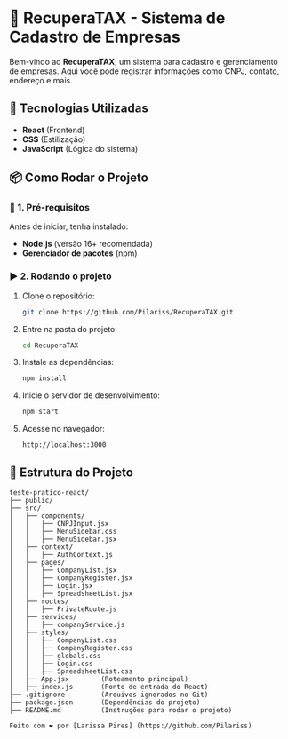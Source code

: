 # 📌 RecuperaTAX - Sistema de Cadastro de Empresas

Bem-vindo ao **RecuperaTAX**, um sistema para cadastro e gerenciamento de empresas. Aqui você pode registrar informações como CNPJ, contato, endereço e mais.

## 🚀 Tecnologias Utilizadas

- **React** (Frontend)
- **CSS** (Estilização)
- **JavaScript** (Lógica do sistema)

## 📦 Como Rodar o Projeto

### 🔧 1. Pré-requisitos
Antes de iniciar, tenha instalado:
- **Node.js** (versão 16+ recomendada)
- **Gerenciador de pacotes** (npm)

### ▶️ 2. Rodando o projeto
1. Clone o repositório:
   ```sh
   git clone https://github.com/Pilariss/RecuperaTAX.git
   ```
2. Entre na pasta do projeto:
   ```sh
   cd RecuperaTAX
   ```
3. Instale as dependências:
   ```sh
   npm install 
   ```
4. Inicie o servidor de desenvolvimento:
   ```sh
   npm start 
   ```
5. Acesse no navegador:
   ```
   http://localhost:3000
   ```

## 📂 Estrutura do Projeto

```plaintext
teste-pratico-react/
├── public/
├── src/
│   ├── components/  
│   │   ├── CNPJInput.jsx
│   │   ├── MenuSidebar.css
│   │   ├── MenuSidebar.jsx
│   ├── context/  
│   │   ├── AuthContext.js
│   ├── pages/   
│   │   ├── CompanyList.jsx    
│   │   ├── CompanyRegister.jsx
│   │   ├── Login.jsx
│   │   ├── SpreadsheetList.jsx
│   ├── routes/      
│   │   ├── PrivateRoute.js
│   ├── services/      
│   │   ├── companyService.js
│   ├── styles/   
│   │   ├── CompanyList.css    
│   │   ├── CompanyRegister.css
│   │   ├── globals.css
│   │   ├── Login.css
│   │   ├── SpreadsheetList.css
│   ├── App.jsx        (Roteamento principal)
│   ├── index.js       (Ponto de entrada do React)
├── .gitignore         (Arquivos ignorados no Git)
├── package.json       (Dependências do projeto)
├── README.md          (Instruções para rodar o projeto)

Feito com ❤️ por [Larissa Pires] (https://github.com/Pilariss)
